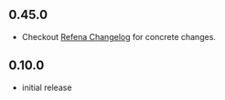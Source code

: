## 0.45.0

- Checkout [Refena Changelog](https://pub.dev/packages/refena/changelog) for concrete changes.

## 0.10.0

- initial release
